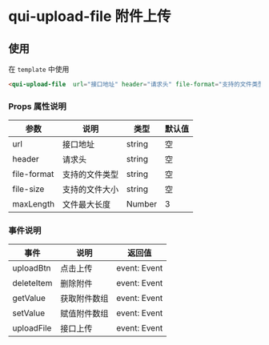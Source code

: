 # qui-upload-file 附件上传

## 使用

在 `template` 中使用
```html
<qui-upload-file  url="接口地址" header="请求头" file-format="支持的文件类型" file-size="支持的文件大小">></cell-item>
```

### Props 属性说明

| 参数 | 说明 | 类型 | 默认值 |
| ---- | ---- | ---- | ---- |
| url | 接口地址 | string | 空 |
| header | 请求头 | string| 空 |
| file-format | 支持的文件类型 | string | 空 |
| file-size | 支持的文件大小 | string| 空 |
| maxLength | 文件最大长度 | Number| 3 |

### 事件说明

| 事件 | 说明 | 返回值 |
| ---- | ---- | ---- |
| uploadBtn | 点击上传 | event: Event |
| deleteItem | 删除附件 | event: Event |
| getValue | 获取附件数组 | event: Event |
| setValue | 赋值附件数组 | event: Event |
| uploadFile | 接口上传 | event: Event |